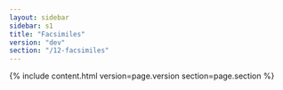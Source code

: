 ```yaml
---
layout: sidebar
sidebar: s1
title: "Facsimiles"
version: "dev"
section: "/12-facsimiles"
---
```

{% include content.html version=page.version section=page.section %}
